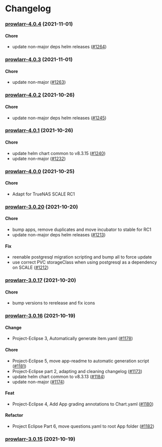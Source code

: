 # Changelog<br>


<a name="prowlarr-4.0.4"></a>
### [prowlarr-4.0.4](https://github.com/truecharts/apps/compare/prowlarr-4.0.3...prowlarr-4.0.4) (2021-11-01)

#### Chore

* update non-major deps helm releases ([#1264](https://github.com/truecharts/apps/issues/1264))



<a name="prowlarr-4.0.3"></a>
### [prowlarr-4.0.3](https://github.com/truecharts/apps/compare/prowlarr-4.0.2...prowlarr-4.0.3) (2021-11-01)

#### Chore

* update non-major ([#1263](https://github.com/truecharts/apps/issues/1263))



<a name="prowlarr-4.0.2"></a>
### [prowlarr-4.0.2](https://github.com/truecharts/apps/compare/prowlarr-4.0.1...prowlarr-4.0.2) (2021-10-26)

#### Chore

* update non-major deps helm releases ([#1245](https://github.com/truecharts/apps/issues/1245))



<a name="prowlarr-4.0.1"></a>
### [prowlarr-4.0.1](https://github.com/truecharts/apps/compare/prowlarr-4.0.0...prowlarr-4.0.1) (2021-10-26)

#### Chore

* update helm chart common to v8.3.15 ([#1240](https://github.com/truecharts/apps/issues/1240))
* update non-major ([#1232](https://github.com/truecharts/apps/issues/1232))



<a name="prowlarr-4.0.0"></a>
### [prowlarr-4.0.0](https://github.com/truecharts/apps/compare/prowlarr-3.0.20...prowlarr-4.0.0) (2021-10-25)

#### Chore

* Adapt for TrueNAS SCALE RC1



<a name="prowlarr-3.0.20"></a>
### [prowlarr-3.0.20](https://github.com/truecharts/apps/compare/prowlarr-3.0.17...prowlarr-3.0.20) (2021-10-20)

#### Chore

* bump apps, remove duplicates and move incubator to stable for RC1
* update non-major deps helm releases ([#1213](https://github.com/truecharts/apps/issues/1213))

#### Fix

* reenable postgresql migration scripting and bump all to force update
* use correct PVC storageClass when using postgresql as a dependency on SCALE ([#1212](https://github.com/truecharts/apps/issues/1212))



<a name="prowlarr-3.0.17"></a>
### [prowlarr-3.0.17](https://github.com/truecharts/apps/compare/prowlarr-3.0.16...prowlarr-3.0.17) (2021-10-20)

#### Chore

* bump versions to rerelease and fix icons



<a name="prowlarr-3.0.16"></a>
### [prowlarr-3.0.16](https://github.com/truecharts/apps/compare/prowlarr-3.0.15...prowlarr-3.0.16) (2021-10-19)

#### Change

* Project-Eclipse 3, Automatically generate item.yaml ([#1178](https://github.com/truecharts/apps/issues/1178))

#### Chore

* Project-Eclipse 5, move app-readme to automatic generation script ([#1181](https://github.com/truecharts/apps/issues/1181))
* Project-Eclipse part 2, adapting and cleaning changelog ([#1173](https://github.com/truecharts/apps/issues/1173))
* update helm chart common to v8.3.13 ([#1184](https://github.com/truecharts/apps/issues/1184))
* update non-major ([#1174](https://github.com/truecharts/apps/issues/1174))

#### Feat

* Project-Eclipse 4, Add App grading annotations to Chart.yaml ([#1180](https://github.com/truecharts/apps/issues/1180))

#### Refactor

* Project Eclipse Part 6, move questions.yaml to root App folder ([#1182](https://github.com/truecharts/apps/issues/1182))



<a name="prowlarr-3.0.15"></a>
### [prowlarr-3.0.15](https://github.com/truecharts/apps/compare/prowlarr-3.0.14...prowlarr-3.0.15) (2021-10-19)
